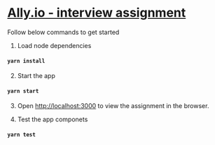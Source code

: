 # [Ally.io - interview assignment](https://prashanth000mj.github.io/ally-assignment/)

Follow below commands to get started

1. Load node dependencies 
#### `yarn install`

2. Start the app 
#### `yarn start`

3. Open [http://localhost:3000](http://localhost:3000) to view the assignment in the browser.

4. Test the app componets
#### `yarn test`
